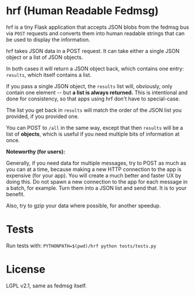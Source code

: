 # hrf (Human Readable Fedmsg)

hrf is a tiny Flask application that accepts JSON blobs from the fedmsg bus
via `POST` requests and converts them into human readable strings that can be
used to display the information.

hrf takes JSON data in a POST request. It can take either a single JSON object
or a list of JSON objects.

In both cases it will return a JSON object back, which contains one entry:
`results`, which itself contains a list.

If you pass a single JSON object, the `results` list will, obviously, only
contain one element -- but **a list is always returned.** This is intentional
and done for consistency, so that apps using hrf don't have to special-case.

The list you get back in `results` will match the order of the JSON list you
provided, if you provided one.

You can POST to `/all` in the same way, except that then `results` will be
a list of **objects**, which is useful if you need multiple bits of
information at once.

**Noteworthy (for users):**

Generally, if you need data for multiple messages, try to POST as much as you
can at a time, because making a new HTTP connection to the app is expensive
(for your app). You will create a much better and faster UX by doing this.
Do not spawn a new connection to the app for each message in a batch, for
example. Turn them into a JSON list and send that. It is to your benefit.

Also, try to gzip your data where possible, for another speedup.

# Tests

Run tests with: `PYTHONPATH=$(pwd)/hrf python tests/tests.py`

# License

LGPL v2.1, same as fedmsg itself.
